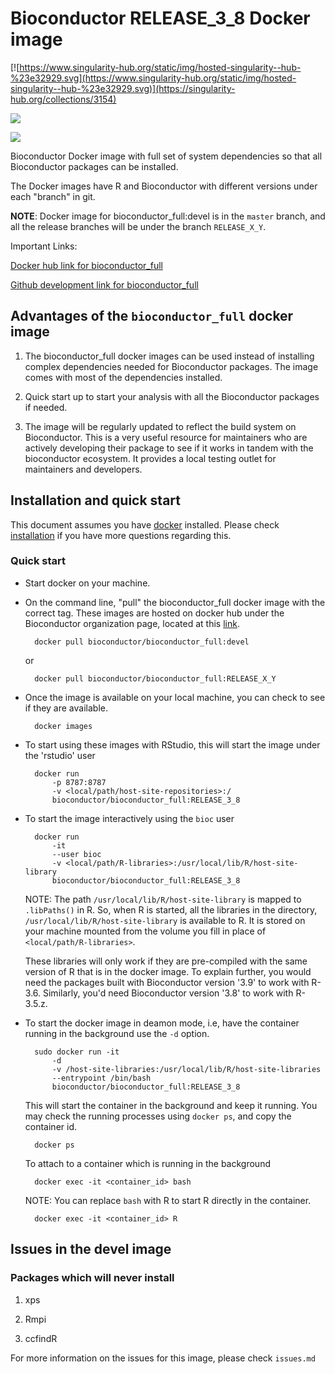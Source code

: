 # Bioconductor RELEASE_3_8 Docker image

[![https://www.singularity-hub.org/static/img/hosted-singularity--hub-%23e32929.svg](https://www.singularity-hub.org/static/img/hosted-singularity--hub-%23e32929.svg)](https://singularity-hub.org/collections/3154)

[![](https://images.microbadger.com/badges/version/bioconductor/bioconductor_full:RELEASE_3_8.svg)](https://microbadger.com/images/bioconductor/bioconductor_full:RELEASE_3_8 "Get your own version badge on microbadger.com")

[![](https://images.microbadger.com/badges/license/bioconductor/bioconductor_full:RELEASE_3_8.svg)](https://microbadger.com/images/bioconductor/bioconductor_full:RELEASE_3_8 "Get your own license badge on microbadger.com")

Bioconductor Docker image with full set of system dependencies so that
all Bioconductor packages can be installed.

The Docker images have R and Bioconductor with different versions
under each "branch" in git.

**NOTE**: Docker image for bioconductor_full:devel is in the `master`
branch, and all the release branches will be under the branch
`RELEASE_X_Y`.

Important Links:

[Docker hub link for bioconductor_full](https://cloud.docker.com/u/bioconductor/repository/registry-1.docker.io/bioconductor/bioconductor_full)

[Github development link for bioconductor_full](https://github.com/Bioconductor/bioconductor_full)

## Advantages of the `bioconductor_full` docker image

1. The bioconductor_full docker images can be used instead of installing
complex dependencies needed for Bioconductor packages. The image comes
with most of the dependencies installed.

1. Quick start up to start your analysis with all the Bioconductor
   packages if needed.

1. The image will be regularly updated to reflect the build system on
   Bioconductor. This is a very useful resource for maintainers who
   are actively developing their package to see if it works in tandem
   with the bioconductor ecosystem. It provides a local testing outlet
   for maintainers and developers.

## Installation and quick start

This document assumes you have [docker](https://www.docker.com/)
installed. Please check
[installation](https://www.docker.com/products/docker-desktop) if you
have more questions regarding this.

### Quick start

* Start docker on your machine.

* On the command line, "pull" the bioconductor_full docker image with
  the correct tag. These images are hosted on docker hub under the
  Bioconductor organization page, located at this [link](https://cloud.docker.com/u/bioconductor/repository/registry-1.docker.io/bioconductor/bioconductor_full).

		docker pull bioconductor/bioconductor_full:devel

	or

		docker pull bioconductor/bioconductor_full:RELEASE_X_Y

* Once the image is available on your local machine, you can check to
  see if they are available.

		docker images

* To start using these images with RStudio, this will start the image
  under the 'rstudio' user

		docker run
			-p 8787:8787
			-v <local/path/host-site-repositories>:/
			bioconductor/bioconductor_full:RELEASE_3_8

* To start the image interactively using the `bioc` user

		docker run
			-it
			--user bioc
			-v <local/path/R-libraries>:/usr/local/lib/R/host-site-library
			bioconductor/bioconductor_full:RELEASE_3_8

	NOTE: The path `/usr/local/lib/R/host-site-library` is mapped to
	`.libPaths()` in R. So, when R is started, all the libraries in
	the directory, `/usr/local/lib/R/host-site-library` is available
	to R. It is stored on your machine mounted from the volume you
	fill in place of `<local/path/R-libraries>`.

	These libraries will only work if they are pre-compiled with the
	same version of R that is in the docker image. To explain further,
	you would need the packages built with Bioconductor version '3.9'
	to work with R-3.6. Similarly, you'd need Bioconductor version
	'3.8' to work with R-3.5.z.

* To start the docker image in deamon mode, i.e, have the container
  running in the background use the `-d` option.

		sudo docker run -it
			-d
			-v /host-site-libraries:/usr/local/lib/R/host-site-libraries
			--entrypoint /bin/bash
			bioconductor/bioconductor_full:RELEASE_3_8

	This will start the container in the background and keep it
	running. You may check the running processes using `docker ps`,
	and copy the container id.

		docker ps

	To attach to a container which is running in the background

		docker exec -it <container_id> bash

	NOTE: You can replace `bash` with R to start R directly in the
	container.

		docker exec -it <container_id> R

## Issues in the devel image

### Packages which will never install

1. xps

1. Rmpi

1. ccfindR

For more information on the issues for this image, please check
`issues.md`

